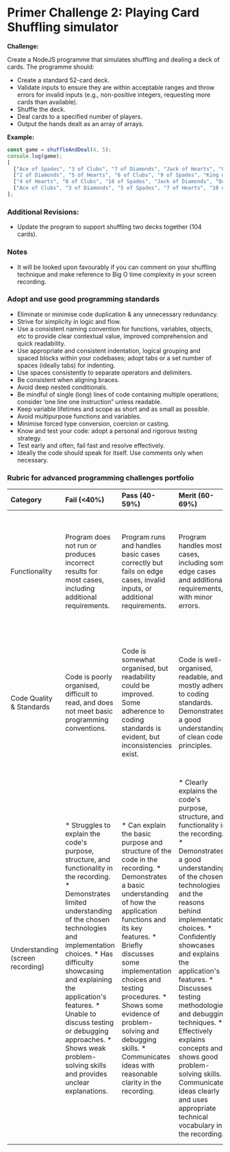 # Primer Challenge 2: Playing Card Shuffling simulator

**Challenge:**

Create a NodeJS programme that simulates shuffling and dealing a deck of cards. The programme should:

*   Create a standard 52-card deck.
*   Validate inputs to ensure they are within acceptable ranges and throw errors for invalid inputs (e.g., non-positive integers, requesting more cards than available).
*   Shuffle the deck.
*   Deal cards to a specified number of players.
*   Output the hands dealt as an array of arrays.

**Example:**

```js
const game = shuffleAndDeal(4, 5);
console.log(game);
[
  ["Ace of Spades", "3 of Clubs", "7 of Diamonds", "Jack of Hearts", "Queen of Spades"],
  ["2 of Diamonds", "5 of Hearts", "6 of Clubs", "9 of Spades", "King of Diamonds"],
  ["4 of Hearts", "8 of Clubs", "10 of Spades", "Jack of Diamonds", "Queen of Clubs"],
  ["Ace of Clubs", "3 of Diamonds", "5 of Spades", "7 of Hearts", "10 of Clubs"]
];
```

### Additional Revisions:

*   Update the program to support shuffling two decks together (104 cards).

### Notes

*   It will be looked upon favourably if you can comment on your shuffling technique and make reference to Big O time complexity in your screen recording.


### Adopt and use good programming standards

* Eliminate or minimise code duplication & any unnecessary redundancy.
* Strive for simplicity in logic and flow.
* Use a consistent naming convention for functions, variables, objects, etc to provide clear contextual value, improved comprehension and quick readability.
* Use appropriate and consistent indentation, logical grouping and spaced blocks within your codebases; adopt tabs or a set number of spaces (ideally tabs) for indenting.
* Use spaces consistently to separate operators and delimiters.
* Be consistent when aligning braces.
* Avoid deep nested conditionals.
* Be mindful of single (long) lines of code containing multiple operations; consider ‘one line one instruction” unless readable.
* Keep variable lifetimes and scope as short and as small as possible.
* Avoid multipurpose functions and variables.
* Minimise forced type conversion, coercion or casting.
* Know and test your code: adopt a personal and rigorous testing strategy.
* Test early and often, fail fast and resolve effectively.
* Ideally the code should speak for itself. Use comments only when necessary.


### Rubric for advanced programming challenges portfolio

|Category|Fail (<40%)|Pass (40-59%)|Merit (60-69%)|Distinction (70-100%)|
|:---|:---|:---|:---|:---|
|Functionality|Program does not run or produces incorrect results for most cases, including additional requirements.|Program runs and handles basic cases correctly but fails on edge cases, invalid inputs, or additional requirements.|Program handles most cases, including some edge cases and additional requirements, with minor errors.|Program is fully functional, handles all cases (including edge cases, invalid inputs, and additional requirements) gracefully, and produces accurate results consistently.|
|Code Quality & Standards|Code is poorly organised, difficult to read, and does not meet basic programming conventions.|Code is somewhat organised, but readability could be improved. Some adherence to coding standards is evident, but inconsistencies exist.|Code is well-organised, readable, and mostly adheres to coding standards. Demonstrates a good understanding of clean code principles.|Code is exemplary, demonstrating near-professional-level standards. Adheres to industry best practices and coding standards consistently. Code is highly maintainable and extensible.|
| Understanding (screen recording) | * Struggles to explain the code's purpose, structure, and functionality in the recording.  * Demonstrates limited understanding of the chosen technologies and implementation choices. *  Has difficulty showcasing and explaining the application's features. *  Unable to discuss testing or debugging approaches. *  Shows weak problem-solving skills and provides unclear explanations. | * Can explain the basic purpose and structure of the code in the recording. * Demonstrates a basic understanding of how the application functions and its key features. * Briefly discusses some implementation choices and testing procedures. * Shows some evidence of problem-solving and debugging skills. * Communicates ideas with reasonable clarity in the recording. | * Clearly explains the code's purpose, structure, and functionality in the recording. * Demonstrates a good understanding of the chosen technologies and the reasons behind implementation choices. * Confidently showcases and explains the application's features. * Discusses testing methodologies and debugging techniques. * Effectively explains concepts and shows good problem-solving skills. * Communicates ideas clearly and uses appropriate technical vocabulary in the recording. | * Provides a comprehensive and insightful walkthrough of the codebase, including intricate details and design patterns. * Confidently discusses and justifies implementation choices and their impact on the application. * Thoroughly demonstrates and explains all features, including any advanced additions. * Shows a strong understanding of testing methodologies and debugging approaches. * Demonstrates excellent problem-solving skills and provides insightful explanations. * Communicates ideas with exceptional clarity and precision in the recording. |